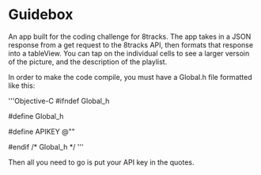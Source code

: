 # Guidebox
An app built for the coding challenge for 8tracks. The app takes in a JSON response from a get request to the 8tracks API, then formats that response into a tableView. You can tap on the individual cells to see a larger versoin of the picture, and the description of the playlist.




In order to make the code compile, you must have a Global.h file formatted like this:

'''Objective-C
#ifndef Global_h

#define Global_h


#define APIKEY @""

#endif /* Global_h */
'''


Then all you need to go is put your API key in the quotes.

